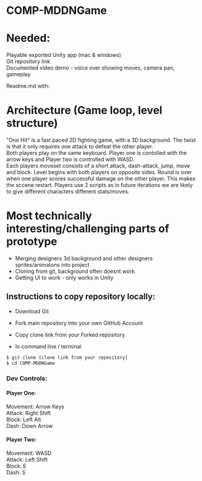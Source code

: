 # COMP-MDDNGame  
# Needed:

Playable exported Unity app (mac & windows)  
Git repository link  
Documented video demo - voice over showing moves, camera pan, gameplay  


Readme.md with:  
# Architecture (Game loop, level structure)  


"One Hit" is a fast paced 2D fighting game, with a 3D background. The twist is that it only requires one attack to defeat the other player.   
Both players play on the same keyboard. Player one is contolled with the arrow keys and Player two is controlled with WASD.  
Each players moveset consists of a short attack, dash-attack, jump, move and block.
Level begins with both players on opposite sides. Round is over when one player scores successful damage on the other player. This makes the sccene restart.
Players use 2 scripts as in future iterations we are likely to give different characters different stats/moves.

# Most technically interesting/challenging parts of prototype  
- Merging designers 3d background and other designers sprites/animatons into project
- Cloning from git, background often doesnt work
- Getting UI to work - only works in Unity

## Instructions to copy repository locally:  
* Download Git  
* Fork main repository into your own GitHub Account  
* Copy clone link from your Forked repository  

* In command line / terminal

```bash
$ git clone [clone link from your repository]
$ cd COMP-MDDNGame
```
### Dev Controls:  
#### Player One:  
Movement: Arrow Keys  
Attack: Right Shift  
Block: Left Alt  
Dash: Down Arrow  

#### Player Two:  
Movement: WASD  
Attack: Left Shift  
Block: E  
Dash: S  
